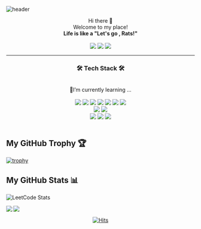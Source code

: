 
![header](https://capsule-render.vercel.app/api?type=waving&color=auto&height=300&section=header&text=lets%20go%20rats&fontSize=90)


<div align='center'>
	Hi there 👋  <br>
	Welcome to my place! <br>
	<b>Life is like a "Let's go , Rats!"</b> <br>
</div>

<br>

<div align='center'>
<img src="https://img.shields.io/badge/a01030659322@gmail.com-EA4335?style=flat-square&logo=Gmail&logoColor=white"/></a>
<img src="https://img.shields.io/badge/Jeong Yeob (Owen) Kim-0A66C2?style=flat-square&logo=Linkedin&logoColor=white"/></a>
<a href="https://www.instagram.com/letzgorats/" target="_blank"><img src="https://img.shields.io/badge/letzgorats-E4405F?style=flat-square&logo=Instagram&logoColor=white"/></a>
</div>

<hr>
<div align='center'>
<h3>🛠 Tech Stack 🛠</h3>
</div>						

<!-- <a href="버튼을 눌렀을 때 이동할 링크" target="_blank"><img src="https://img.shields.io/badge/뱃지레이블-배경색?style=뱃지모양&logo=로고&logoColor=로고색상"/></a> -->

<div align='center'>
	<br>
	🌱I’m currently learning ...
	<br>
	<br>
	<img src="https://img.shields.io/badge/Python-3776AB?style=flat-square&logo=Python&logoColor=white"/>
	<img src="https://img.shields.io/badge/Java-007396?style=flat-square&logo=Java&logoColor=white"/>
	<img src="https://img.shields.io/badge/HTML5-E34F26?style=flat-square&logo=HTML5&logoColor=white"/>
	<img src="https://img.shields.io/badge/CSS3-1572B6?style=flat-square&logo=CSS3&logoColor=white"/>
	<img src="https://img.shields.io/badge/JavaScript-F7DF1E?style=flat-square&logo=JavaScript&logoColor=white"/>
	<img src="https://img.shields.io/badge/C-A8B9CC?style=flat-square&logo=C&logoColor=white"/>
	<img src="https://img.shields.io/badge/C++-00599C?style=flat-square&logo=C++&logoColor=white"/>
	<br>
	<img src="https://img.shields.io/badge/Android%20Studio-3DDC84?style=flat-square&logo=Android%20Studio&logoColor=white"/>
	<img src="https://img.shields.io/badge/Firebase-FFCA28?style=flat-square&logo=Firebase&logoColor=white"/>
	<br>
 	<img src="https://img.shields.io/badge/Django-092E20?style=flat-square&logo=Django&logoColor=white"/>
  	<img src="https://img.shields.io/badge/AWS-232F3E?style=flat-square&logo=Amazon Aws&logoColor=white"/>	
	<img src="https://img.shields.io/badge/Swift-F05138?style=flat-square&logo=Swift&logoColor=white"/>
 	

</div>
<br>


## My GitHub Trophy 🏆
[![trophy](https://github-profile-trophy.vercel.app/?username=letzgorats&title=MultiLanguages,Commits,Repositories,Experience,Followers&margin-w=15)](https://github.com/letzgorats/github-profile-trophy)




## My GitHub Stats 📊

![LeetCode Stats](https://leetcode.card.workers.dev/letzgorats?theme=auto&font=baloo&extension=null)

<a href="https://github.com/anuraghazra/convoychat">
  <img align="center" src="https://github-readme-stats.vercel.app/api/top-langs/?username=letzgorats" />
</a>

<a href="https://github.com/anuraghazra/github-readme-stats">
  <img align="left" src="https://github-readme-stats.vercel.app/api?username=letzgorats&count_private=true&show_icons=true&theme=radical" />
</a>
	
<div align=center>
 
  [![Hits](https://hits.seeyoufarm.com/api/count/incr/badge.svg?url=https%3A%2F%2Fgithub.com%2Fletzgorats&count_bg=%2379C83D&title_bg=%23555555&icon=&icon_color=%23E7E7E7&title=hits&edge_flat=false)](https://hits.seeyoufarm.com)
	
</div>
	
	




<!--
**letzgorats/letzgorats** is a ✨ _special_ ✨ repository because its `README.md` (this file) appears on your GitHub profile.

Here are some ideas to get you started:

<img src="https://img.shields.io/badge/JavaScript-F7DF1E?style=flat-square&logo=JavaScript&logoColor=white"/>


- 🔭 I’m currently working on ...
- 
- 👯 I’m looking to collaborate on ...
- 🤔 I’m looking for help with ...
- 💬 Ask me about ...
- 📫 How to reach me: ...
- 😄 Pronouns: ...
- ⚡ Fun fact: ...
-->
